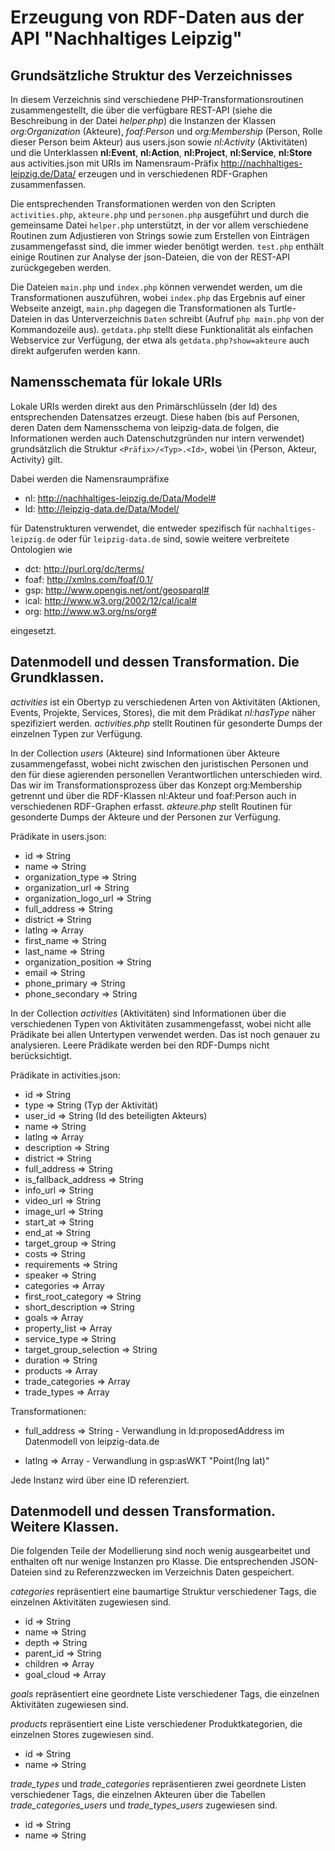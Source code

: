 # Erzeugung von RDF-Daten aus der API "Nachhaltiges Leipzig"

## Grundsätzliche Struktur des Verzeichnisses

In diesem Verzeichnis sind verschiedene PHP-Transformationsroutinen
zusammengestellt, die über die verfügbare REST-API (siehe die Beschreibung in
der Datei *helper.php*) die Instanzen der Klassen *org:Organization* (Akteure),
*foaf:Person* und *org:Membership* (Person, Rolle dieser Person beim Akteur)
aus users.json sowie *nl:Activity* (Aktivitäten) und die Unterklassen
**nl:Event**, **nl:Action**, **nl:Project**, **nl:Service**, **nl:Store** aus
activities.json mit URIs im Namensraum-Präfix
<http://nachhaltiges-leipzig.de/Data/> erzeugen und in verschiedenen
RDF-Graphen zusammenfassen.

Die entsprechenden Transformationen werden von den Scripten `activities.php`,
`akteure.php` und `personen.php` ausgeführt und durch die gemeinsame Datei
`helper.php` unterstützt, in der vor allem verschiedene Routinen zum
Adjustieren von Strings sowie zum Erstellen von Einträgen zusammengefasst sind,
die immer wieder benötigt werden. `test.php` enthält einige Routinen zur
Analyse der json-Dateien, die von der REST-API zurückgegeben werden.

Die Dateien `main.php` und `index.php` können verwendet werden, um die
Transformationen auszuführen, wobei `index.php` das Ergebnis auf einer Webseite
anzeigt, `main.php` dagegen die Transformationen als Turtle-Dateien in das
Unterverzeichnis `Daten` schreibt (Aufruf `php main.php` von der Kommandozeile
aus).  `getdata.php` stellt diese Funktionalität als einfachen Webservice zur
Verfügung, der etwa als `getdata.php?show=akteure` auch direkt aufgerufen
werden kann.

## Namensschemata für lokale URIs

Lokale URIs werden direkt aus den Primärschlüsseln (der Id) des entsprechenden
Datensatzes erzeugt. Diese haben (bis auf Personen, deren Daten dem
Namensschema von leipzig-data.de folgen, die Informationen werden auch
Datenschutzgründen nur intern verwendet) grundsätzlich die Struktur
`<Präfix>/<Typ>.<Id>`, wobei <Typ> \in {Person, Akteur, Activity} gilt.

Dabei werden die Namensraumpräfixe

-  nl: <http://nachhaltiges-leipzig.de/Data/Model#> 
-  ld: <http://leipzig-data.de/Data/Model/> 

für Datenstrukturen verwendet, die entweder spezifisch für
`nachhaltiges-leipzig.de` oder für `leipzig-data.de` sind, sowie weitere
verbreitete Ontologien wie

-  dct: <http://purl.org/dc/terms/>
-  foaf: <http://xmlns.com/foaf/0.1/> 
-  gsp: <http://www.opengis.net/ont/geosparql#> 
-  ical: <http://www.w3.org/2002/12/cal/ical#>
-  org: <http://www.w3.org/ns/org#>

eingesetzt.

## Datenmodell und dessen Transformation. Die Grundklassen.

*activities* ist ein Obertyp zu verschiedenen Arten von Aktivitäten (Aktionen,
Events, Projekte, Services, Stores), die mit dem Prädikat *nl:hasType* näher
spezifiziert werden. *activities.php* stellt Routinen für gesonderte Dumps der
einzelnen Typen zur Verfügung.

In der Collection *users* (Akteure) sind Informationen über Akteure
zusammengefasst, wobei nicht zwischen den juristischen Personen und den für
diese agierenden personellen Verantwortlichen unterschieden wird. Das wir im
Transformationsprozess über das Konzept org:Membership getrennt und über die
RDF-Klassen nl:Akteur und foaf:Person auch in verschiedenen RDF-Graphen
erfasst.  *akteure.php* stellt Routinen für gesonderte Dumps der Akteure und
der Personen zur Verfügung.

Prädikate in users.json:

* id => String
* name => String
* organization_type => String
* organization_url => String
* organization_logo_url => String
* full_address => String
* district => String
* latlng => Array
* first_name => String
* last_name => String
* organization_position => String
* email => String
* phone_primary => String
* phone_secondary => String

In der Collection *activities* (Aktivitäten) sind Informationen über die
verschiedenen Typen von Aktivitäten zusammengefasst, wobei nicht alle Prädikate
bei allen Untertypen verwendet werden. Das ist noch genauer zu analysieren.
Leere Prädikate werden bei den RDF-Dumps nicht berücksichtigt.

Prädikate in activities.json:

* id => String
* type => String  (Typ der Aktivität)
* user_id => String (Id des beteiligten Akteurs)
* name => String
* latlng => Array
* description => String
* district => String
* full_address => String
* is_fallback_address => String
* info_url => String
* video_url => String
* image_url => String
* start_at => String
* end_at => String
* target_group => String
* costs => String
* requirements => String
* speaker => String
* categories => Array
* first_root_category => String
* short_description => String
* goals => Array
* property_list => Array
* service_type => String
* target_group_selection => String
* duration => String
* products => Array
* trade_categories => Array
* trade_types => Array

Transformationen:

* full_address => String - Verwandlung in ld:proposedAddress im Datenmodell von
  leipzig-data.de

* latlng => Array - Verwandlung in gsp:asWKT "Point(lng lat)" 

Jede Instanz wird über eine ID referenziert.

## Datenmodell und dessen Transformation. Weitere Klassen.

Die folgenden Teile der Modellierung sind noch wenig ausgearbeitet und
enthalten oft nur wenige Instanzen pro Klasse. Die entsprechenden JSON-Dateien
sind zu Referenzzwecken im Verzeichnis Daten gespeichert.

*categories* repräsentiert eine baumartige Struktur verschiedener Tags, die
einzelnen Aktivitäten zugewiesen sind.

* id => String
* name => String
* depth => String
* parent_id => String
* children => Array
* goal_cloud => Array

*goals* repräsentiert eine geordnete Liste verschiedener Tags, die einzelnen
Aktivitäten zugewiesen sind.

*products* repräsentiert eine Liste verschiedener Produktkategorien, die
einzelnen Stores zugewiesen sind.

* id => String
* name => String

*trade_types* und *trade_categories* repräsentieren zwei geordnete Listen
verschiedener Tags, die einzelnen Akteuren über die Tabellen
*trade_categories_users* und *trade_types_users* zugewiesen sind.

* id => String
* name => String
